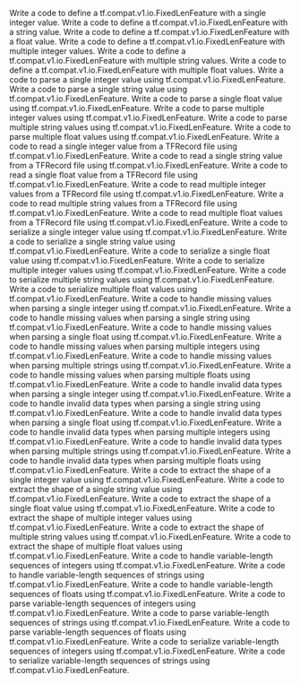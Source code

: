 Write a code to define a tf.compat.v1.io.FixedLenFeature with a single integer value.
Write a code to define a tf.compat.v1.io.FixedLenFeature with a string value.
Write a code to define a tf.compat.v1.io.FixedLenFeature with a float value.
Write a code to define a tf.compat.v1.io.FixedLenFeature with multiple integer values.
Write a code to define a tf.compat.v1.io.FixedLenFeature with multiple string values.
Write a code to define a tf.compat.v1.io.FixedLenFeature with multiple float values.
Write a code to parse a single integer value using tf.compat.v1.io.FixedLenFeature.
Write a code to parse a single string value using tf.compat.v1.io.FixedLenFeature.
Write a code to parse a single float value using tf.compat.v1.io.FixedLenFeature.
Write a code to parse multiple integer values using tf.compat.v1.io.FixedLenFeature.
Write a code to parse multiple string values using tf.compat.v1.io.FixedLenFeature.
Write a code to parse multiple float values using tf.compat.v1.io.FixedLenFeature.
Write a code to read a single integer value from a TFRecord file using tf.compat.v1.io.FixedLenFeature.
Write a code to read a single string value from a TFRecord file using tf.compat.v1.io.FixedLenFeature.
Write a code to read a single float value from a TFRecord file using tf.compat.v1.io.FixedLenFeature.
Write a code to read multiple integer values from a TFRecord file using tf.compat.v1.io.FixedLenFeature.
Write a code to read multiple string values from a TFRecord file using tf.compat.v1.io.FixedLenFeature.
Write a code to read multiple float values from a TFRecord file using tf.compat.v1.io.FixedLenFeature.
Write a code to serialize a single integer value using tf.compat.v1.io.FixedLenFeature.
Write a code to serialize a single string value using tf.compat.v1.io.FixedLenFeature.
Write a code to serialize a single float value using tf.compat.v1.io.FixedLenFeature.
Write a code to serialize multiple integer values using tf.compat.v1.io.FixedLenFeature.
Write a code to serialize multiple string values using tf.compat.v1.io.FixedLenFeature.
Write a code to serialize multiple float values using tf.compat.v1.io.FixedLenFeature.
Write a code to handle missing values when parsing a single integer using tf.compat.v1.io.FixedLenFeature.
Write a code to handle missing values when parsing a single string using tf.compat.v1.io.FixedLenFeature.
Write a code to handle missing values when parsing a single float using tf.compat.v1.io.FixedLenFeature.
Write a code to handle missing values when parsing multiple integers using tf.compat.v1.io.FixedLenFeature.
Write a code to handle missing values when parsing multiple strings using tf.compat.v1.io.FixedLenFeature.
Write a code to handle missing values when parsing multiple floats using tf.compat.v1.io.FixedLenFeature.
Write a code to handle invalid data types when parsing a single integer using tf.compat.v1.io.FixedLenFeature.
Write a code to handle invalid data types when parsing a single string using tf.compat.v1.io.FixedLenFeature.
Write a code to handle invalid data types when parsing a single float using tf.compat.v1.io.FixedLenFeature.
Write a code to handle invalid data types when parsing multiple integers using tf.compat.v1.io.FixedLenFeature.
Write a code to handle invalid data types when parsing multiple strings using tf.compat.v1.io.FixedLenFeature.
Write a code to handle invalid data types when parsing multiple floats using tf.compat.v1.io.FixedLenFeature.
Write a code to extract the shape of a single integer value using tf.compat.v1.io.FixedLenFeature.
Write a code to extract the shape of a single string value using tf.compat.v1.io.FixedLenFeature.
Write a code to extract the shape of a single float value using tf.compat.v1.io.FixedLenFeature.
Write a code to extract the shape of multiple integer values using tf.compat.v1.io.FixedLenFeature.
Write a code to extract the shape of multiple string values using tf.compat.v1.io.FixedLenFeature.
Write a code to extract the shape of multiple float values using tf.compat.v1.io.FixedLenFeature.
Write a code to handle variable-length sequences of integers using tf.compat.v1.io.FixedLenFeature.
Write a code to handle variable-length sequences of strings using tf.compat.v1.io.FixedLenFeature.
Write a code to handle variable-length sequences of floats using tf.compat.v1.io.FixedLenFeature.
Write a code to parse variable-length sequences of integers using tf.compat.v1.io.FixedLenFeature.
Write a code to parse variable-length sequences of strings using tf.compat.v1.io.FixedLenFeature.
Write a code to parse variable-length sequences of floats using tf.compat.v1.io.FixedLenFeature.
Write a code to serialize variable-length sequences of integers using tf.compat.v1.io.FixedLenFeature.
Write a code to serialize variable-length sequences of strings using tf.compat.v1.io.FixedLenFeature.